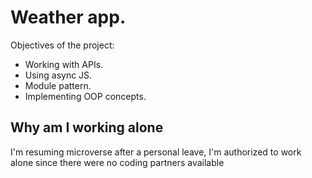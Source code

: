 # Weather app.

Objectives of the project:

* Working with APIs.
* Using async JS.
* Module pattern.
* Implementing OOP concepts.

## Why am I working alone
I'm resuming microverse after a personal leave, I'm authorized to work alone since there were no coding partners available
